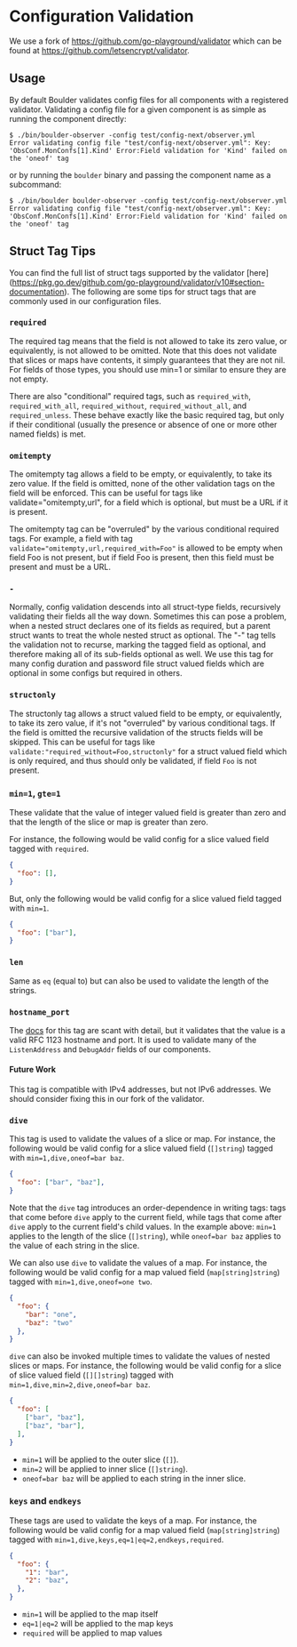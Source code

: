 # Configuration Validation

We use a fork of https://github.com/go-playground/validator which can be found
at https://github.com/letsencrypt/validator. 

## Usage

By default Boulder validates config files for all components with a registered
validator. Validating a config file for a given component is as simple as
running the component directly:

```shell
$ ./bin/boulder-observer -config test/config-next/observer.yml
Error validating config file "test/config-next/observer.yml": Key: 'ObsConf.MonConfs[1].Kind' Error:Field validation for 'Kind' failed on the 'oneof' tag
```

or by running the `boulder` binary and passing the component name as a
subcommand:

```shell
$ ./bin/boulder boulder-observer -config test/config-next/observer.yml
Error validating config file "test/config-next/observer.yml": Key: 'ObsConf.MonConfs[1].Kind' Error:Field validation for 'Kind' failed on the 'oneof' tag
```

## Struct Tag Tips

You can find the full list of struct tags supported by the validator [here]
(https://pkg.go.dev/github.com/go-playground/validator/v10#section-documentation).
The following are some tips for struct tags that are commonly used in our
configuration files.

### `required`

The required tag means that the field is not allowed to take its zero value, or
equivalently, is not allowed to be omitted. Note that this does not validate
that slices or maps have contents, it simply guarantees that they are not nil.
For fields of those types, you should use min=1 or similar to ensure they are
not empty.

There are also "conditional" required tags, such as `required_with`,
`required_with_all`, `required_without`, `required_without_all`, and
`required_unless`. These behave exactly like the basic required tag, but only if
their conditional (usually the presence or absence of one or more other named
fields) is met.

### `omitempty`

The omitempty tag allows a field to be empty, or equivalently, to take its zero
value. If the field is omitted, none of the other validation tags on the field
will be enforced. This can be useful for tags like validate="omitempty,url", for
a field which is optional, but must be a URL if it is present.

The omitempty tag can be "overruled" by the various conditional required tags.
For example, a field with tag `validate="omitempty,url,required_with=Foo"` is
allowed to be empty when field Foo is not present, but if field Foo is present,
then this field must be present and must be a URL.

### `-`

Normally, config validation descends into all struct-type fields, recursively
validating their fields all the way down. Sometimes this can pose a problem,
when a nested struct declares one of its fields as required, but a parent struct
wants to treat the whole nested struct as optional. The "-" tag tells the
validation not to recurse, marking the tagged field as optional, and therefore
making all of its sub-fields optional as well. We use this tag for many config
duration and password file struct valued fields which are optional in some
configs but required in others.

### `structonly`

The structonly tag allows a struct valued field to be empty, or equivalently, to
take its zero value, if it's not "overruled" by various conditional tags. If the
field is omitted the recursive validation of the structs fields will be skipped.
This can be useful for tags like `validate:"required_without=Foo,structonly"`
for a struct valued field which is only required, and thus should only be
validated, if field `Foo` is not present.

### `min=1`, `gte=1`

These validate that the value of integer valued field is greater than zero and
that the length of the slice or map is greater than zero.

For instance, the following would be valid config for a slice valued field
tagged with `required`.
```json
{
  "foo": [],
}
```

But, only the following would be valid config for a slice valued field tagged
with `min=1`.
```json
{
  "foo": ["bar"],
}
```

### `len`

Same as `eq` (equal to) but can also be used to validate the length of the
strings.

### `hostname_port`

The
[docs](https://pkg.go.dev/github.com/go-playground/validator/v10#hdr-HostPort)
for this tag are scant with detail, but it validates that the value is a valid
RFC 1123 hostname and port. It is used to validate many of the
`ListenAddress` and `DebugAddr` fields of our components.

#### Future Work

This tag is compatible with IPv4 addresses, but not IPv6 addresses. We should
consider fixing this in our fork of the validator.

### `dive`

This tag is used to validate the values of a slice or map. For instance, the
following would be valid config for a slice valued field (`[]string`) tagged
with `min=1,dive,oneof=bar baz`.

```json
{
  "foo": ["bar", "baz"],
}
```

Note that the `dive` tag introduces an order-dependence in writing tags: tags
that come before `dive` apply to the current field, while tags that come after
`dive` apply to the current field's child values. In the example above: `min=1`
applies to the length of the slice (`[]string`), while `oneof=bar baz` applies
to the value of each string in the slice.

We can also use `dive` to validate the values of a map. For instance, the
following would be valid config for a map valued field (`map[string]string`)
tagged with `min=1,dive,oneof=one two`.

```json
{
  "foo": {
    "bar": "one",
    "baz": "two"
  },
}
```

`dive` can also be invoked multiple times to validate the values of nested
slices or maps. For instance, the following would be valid config for a slice of
slice valued field (`[][]string`) tagged with `min=1,dive,min=2,dive,oneof=bar
baz`.

```json
{
  "foo": [
    ["bar", "baz"],
    ["baz", "bar"],
  ],
}
```

- `min=1` will be applied to the outer slice (`[]`).
- `min=2` will be applied to inner slice (`[]string`).
- `oneof=bar baz` will be applied to each string in the inner slice.

### `keys` and `endkeys`

These tags are used to validate the keys of a map. For instance, the following
would be valid config for a map valued field (`map[string]string`) tagged with
`min=1,dive,keys,eq=1|eq=2,endkeys,required`.

```json
{
  "foo": {
    "1": "bar",
    "2": "baz",
  },
}
```

- `min=1` will be applied to the map itself
- `eq=1|eq=2` will be applied to the map keys
- `required` will be applied to map values
